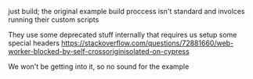 just build; the original example build proccess isn't standard and involces running their custom scripts

They use some deprecated stuff internally that requires us setup some special headers https://stackoverflow.com/questions/72881660/web-worker-blocked-by-self-crossoriginisolated-on-cypress

We won't be getting into it, so no sound for the example